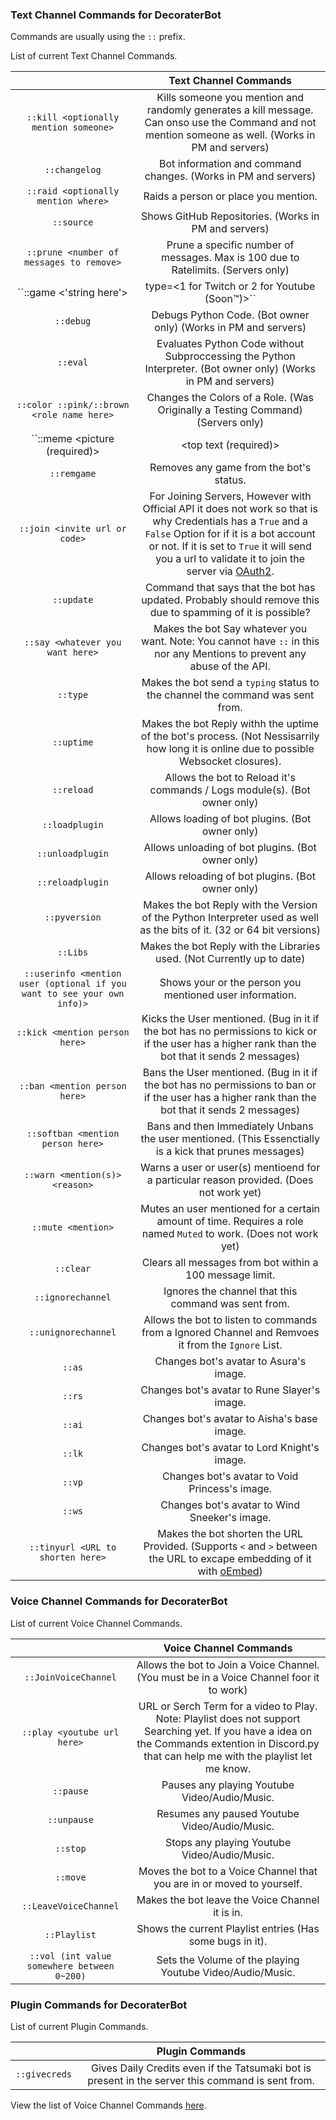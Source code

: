 ### Text Channel Commands for DecoraterBot

Commands are usually using the `::` prefix.

List of current Text Channel Commands.

|   	| Text Channel Commands	|
|:------:	|:-:	|
| ``::kill <optionally mention someone>``	| Kills someone you mention and randomly generates a kill message. Can onso use the Command and not mention someone as well. (Works in PM and servers)	|
| ``::changelog``	| Bot information and command changes. (Works in PM and servers)	|
| ``::raid <optionally mention where>``	| Raids a person or place you mention.	|
| ``::source``	| Shows GitHub Repositories. (Works in PM and servers)	|
| ``::prune <number of messages to remove>``	| Prune a specific number of messages. Max is 100 due to Ratelimits. (Servers only)	|
| ``::game <'string here'> | type=<1 for Twitch or 2 for Youtube (Soon™)>``	| Changes game status. (Works in PM and servers)	|
| ``::debug``	| Debugs Python Code. (Bot owner only) (Works in PM and servers)	|
| ``::eval``	| Evaluates Python Code without Subproccessing the Python Interpreter. (Bot owner only) (Works in PM and servers)	|
| ``::color ::pink/::brown <role name here>``	| Changes the Colors of a Role. (Was Originally a Testing Command) (Servers only)	|
| ``::meme <picture (required)> | <top text (required)> | <bottom text (required)>``	| Gives a meme with the text you provide. meme picture list can be found [here](http://pastebin.com/gCL2jMEL). (BooBot's but it works for this too) You can also do things like ``::meme [mention someone here] | [top text] | [bottom text]``	|
| ``::remgame``	| Removes any game from the bot's status.	|
| ``::join <invite url or code>``	| For Joining Servers, However with Official API it does not work so that is why Credentials has a ``True`` and a ``False`` Option for if it is a bot account or not. If it is set to ``True`` it will send you a url to validate it to join the server via [OAuth2](http://oauth.net/2/).	|
| ``::update``	| Command that says that the bot has updated. Probably should remove this due to spamming of it is possible?	|
| ``::say <whatever you want here>``	| Makes the bot Say whatever you want. Note: You cannot have ``::`` in this nor any Mentions to prevent any abuse of the API.	|
| ``::type``	| Makes the bot send a ``typing`` status to the channel the command was sent from.	|
| ``::uptime``	| Makes the bot Reply withh the uptime of the bot's process. (Not Nessisarrily how long it is online due to possible Websocket closures).	|
| ``::reload``	| Allows the bot to Reload it's commands / Logs module(s). (Bot owner only)	|
| ``::loadplugin`` | Allows loading of bot plugins. (Bot owner only) |
| ``::unloadplugin`` | Allows unloading of bot plugins. (Bot owner only) |
| ``::reloadplugin`` | Allows reloading of bot plugins. (Bot owner only) |
| ``::pyversion``	| Makes the bot Reply with the Version of the Python Interpreter used as well as the bits of it. (32 or 64 bit versions)	|
| ``::Libs``	| Makes the bot Reply with the Libraries used. (Not Currently up to date)	|
| ``::userinfo <mention user (optional if you want to see your own info)>``	| Shows your or the person you mentioned user information.	|
| ``::kick <mention person here>``	| Kicks the User mentioned. (Bug in it if the bot has no permissions to kick or if the user has a higher rank than the bot that it sends 2 messages)	|
| ``::ban <mention person here>``	| Bans the User mentioned. (Bug in it if the bot has no permissions to ban or if the user has a higher rank than the bot that it sends 2 messages)	|
| ``::softban <mention person here>``	| Bans and then Immediately Unbans the user mentioned. (This Essenctially is a kick that prunes messages)	|
| ``::warn <mention(s)> <reason>`` | Warns a user or user(s) mentioend for a particular reason provided. (Does not work yet) |
| ``::mute <mention>`` | Mutes an user mentioned for a certain amount of time. Requires a role named ``Muted`` to work. (Does not work yet) |
| ``::clear``	| Clears all messages from bot within a 100 message limit.	|
| ``::ignorechannel``	| Ignores the channel that this command was sent from.	|
| ``::unignorechannel``	| Allows the bot to listen to commands from a Ignored Channel and Remvoes it from the ``Ignore`` List.	|
| ``::as``	| Changes bot's avatar to Asura's image.	|
| ``::rs``	| Changes bot's avatar to Rune Slayer's image.	|
| ``::ai``	| Changes bot's avatar to Aisha's base image.	|
| ``::lk``	| Changes bot's avatar to Lord Knight's image.	|
| ``::vp``	| Changes bot's avatar to Void Princess's image.	|
| ``::ws``	| Changes bot's avatar to Wind Sneeker's image.	|
| ``::tinyurl <URL to shorten here>``	| Makes the bot shorten the URL Provided. (Supports ``<`` and ``>`` between the URL to excape embedding of it with [oEmbed](http://oembed.com/))	|


### Voice Channel Commands for DecoraterBot

List of current Voice Channel Commands.

|   	| Voice Channel Commands	|
|:--------------------------------------------:	|:-----------------------------------------------------------------------------------------------------------------------------------------------------------------------------------------------:	|
| ``::JoinVoiceChannel``	| Allows the bot to Join a Voice Channel. (You must be in a Voice Channel foor it to work)	|
| ``::play <youtube url here>``	| URL or Serch Term for a video to Play. Note: Playlist does not support Searching yet. If you have a idea on the Commands extention in Discord.py that can help me with the playlist let me know.	|
| ``::pause``	| Pauses any playing Youtube Video/Audio/Music.	|
| ``::unpause``	| Resumes any paused Youtube Video/Audio/Music.	|
| ``::stop``	| Stops any playing Youtube Video/Audio/Music.	|
| ``::move``	| Moves the bot to a Voice Channel that you are in or moved to yourself.	|
| ``::LeaveVoiceChannel``	| Makes the bot leave the Voice Channel it is in.	|
| ``::Playlist``	| Shows the current Playlist entries (Has some bugs in it).	|
| ``::vol (int value somewhere between 0~200)``	| Sets the Volume of the playing Youtube Video/Audio/Music.	|

### Plugin Commands for DecoraterBot

List of current Plugin Commands.

|   	| Plugin Commands	|
|:---------------:	|:------------------------------------------------------------------------------------------------:	|
| ``::givecreds``	| Gives Daily Credits even if the Tatsumaki bot is present in the server this command is sent from.	|

View the list of Voice Channel Commands [here](/VoiceCommands.md).
